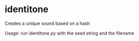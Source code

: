 identitone
==========

Creates a unique sound based on a hash

Usage: run identitone.py with the seed string and the filename

